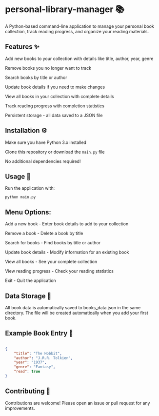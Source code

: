 # personal-library-manager 📚
A Python-based command-line application to manage your personal book collection, track reading progress, and organize your reading materials.

## Features ✨
Add new books to your collection with details like title, author, year, genre

Remove books you no longer want to track

Search books by title or author

Update book details if you need to make changes

View all books in your collection with complete details

Track reading progress with completion statistics

Persistent storage - all data saved to a JSON file

## Installation ⚙️
Make sure you have Python 3.x installed

Clone this repository or download the ```main.py``` file

No additional dependencies required!

## Usage 🚀
Run the application with:
```
python main.py
```
 ## Menu Options:
Add a new book - Enter book details to add to your collection

Remove a book - Delete a book by title

Search for books - Find books by title or author

Update book details - Modify information for an existing book

View all books - See your complete collection

View reading progress - Check your reading statistics

Exit - Quit the application

## Data Storage 💾
All book data is automatically saved to books_data.json in the same directory. The file will be created automatically when you add your first book.

## Example Book Entry 📖
```json

{
    "title": "The Hobbit",
    "author": "J.R.R. Tolkien",
    "year": "1937",
    "genre": "Fantasy",
    "read": true
}
```
## Contributing 🤝
Contributions are welcome! Please open an issue or pull request for any improvements.


